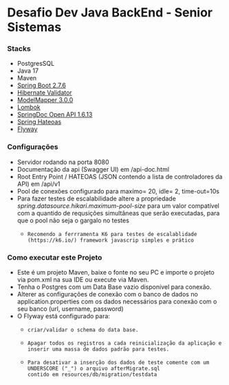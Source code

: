 # Desafio Dev Java BackEnd - Senior Sistemas

### Stacks

* PostgresSQL
* Java 17
* Maven
* [Spring Boot 2.7.6](https://spring.io/projects/spring-boot)
* [Hibernate Validator](https://hibernate.org/validator/)
* [ModelMapper 3.0.0](http://modelmapper.org/)
* [Lombok](https://projectlombok.org/)
* [SpringDoc Open API 1.6.13](https://springdoc.org/)
* [Spring Hateoas](https://spring.io/projects/spring-hateoas)
* [Flyway](https://flywaydb.org/)

### Configurações
* Servidor rodando na porta 8080
* Documentação da api (Swagger UI) em /api-doc.html
* Root Entry Point / HATEOAS (JSON contendo a lista de controladores da API) em /api/v1
* Pool de conexões configurado para maxímo= 20, idle= 2, time-out=10s
* Para fazer testes de escalabilidade altere a propriedade *spring.datasource.hikari.maximum-pool-size*
para um valor compatível com a quantido de requsições simultâneas que serão executadas, para que o pool não seja o gargalo no testes
  *     Recomendo a ferrramenta K6 para testes de escalablidade (https://k6.io/) framework javascrip simples e prático

### Como executar este Projeto

* Este é um projeto Maven, baixe o fonte no seu PC e importe o projeto via pom.xml na sua IDE ou execute via Maven.
* Tenha o Postgres com um Data Base vazio disponível para conexão.
* Alterer as configurações de conexão com o banco de dados no application.properties 
com os dados necessários para conexão com o seu banco (url, username, password)
* O Flyway está configurado para:
  *     criar/validar o schema do data base.
  *     Apagar todos os registros a cada reinicialização da aplicação e inserir uma massa de dados padrão para testes.
  *     Para desativar a inserção dos dados de teste comente com um UNDERSCORE ("_") o arquivo afterMigrate.sql 
        contido em resources/db/migration/testdata